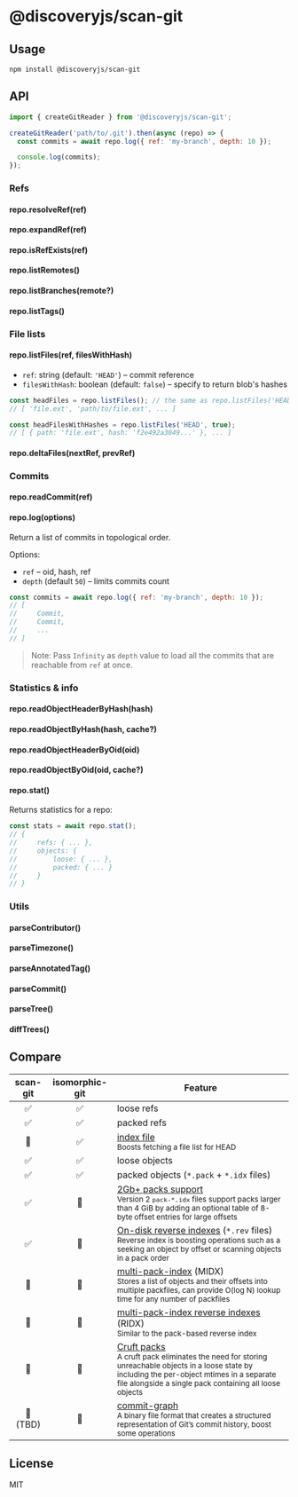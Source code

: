 # @discoveryjs/scan-git

## Usage

```
npm install @discoveryjs/scan-git
```

## API

```js
import { createGitReader } from '@discoveryjs/scan-git';

createGitReader('path/to/.git').then(async (repo) => {
  const commits = await repo.log({ ref: 'my-branch', depth: 10 });

  console.log(commits);
});
```

### Refs

#### repo.resolveRef(ref)

#### repo.expandRef(ref)

#### repo.isRefExists(ref)

#### repo.listRemotes()

#### repo.listBranches(remote?)

#### repo.listTags()

### File lists

#### repo.listFiles(ref, filesWithHash)

- `ref`: string (default: `'HEAD'`) – commit reference
- `filesWithHash`: boolean (default: `false`) – specify to return blob's hashes

```js
const headFiles = repo.listFiles(); // the same as repo.listFiles('HEAD')
// [ 'file.ext', 'path/to/file.ext', ... ]

const headFilesWithHashes = repo.listFiles('HEAD', true);
// [ { path: 'file.ext', hash: 'f2e492a3049...' }, ... ]
```

#### repo.deltaFiles(nextRef, prevRef)

### Commits

#### repo.readCommit(ref)

#### repo.log(options)

Return a list of commits in topological order.

Options:

- `ref` – oid, hash, ref
- `depth` (default `50`) – limits commits count

```js
const commits = await repo.log({ ref: 'my-branch', depth: 10 });
// [
//     Commit,
//     Commit,
//     ...
// ]
```

> Note: Pass `Infinity` as `depth` value to load all the commits that are reachable from `ref` at once.

### Statistics & info

#### repo.readObjectHeaderByHash(hash)

#### repo.readObjectByHash(hash, cache?)

#### repo.readObjectHeaderByOid(oid)

#### repo.readObjectByOid(oid, cache?)

#### repo.stat()

Returns statistics for a repo:

```js
const stats = await repo.stat();
// {
//     refs: { ... },
//     objects: {
//         loose: { ... },
//         packed: { ... }
//     }
// }
```

### Utils

#### parseContributor()

#### parseTimezone()

#### parseAnnotatedTag()

#### parseCommit()

#### parseTree()

#### diffTrees()

## Compare

| scan-git | isomorphic-git | Feature                                                                                                                                                                                                                   |
| :------: | :------------: | ------------------------------------------------------------------------------------------------------------------------------------------------------------------------------------------------------------------------- |
|    ✅    |       ✅       | loose refs                                                                                                                                                                                                                |
|    ✅    |       ✅       | packed refs                                                                                                                                                                                                               |
|    🚫    |       ✅       | [index file] <br><sub>Boosts fetching a file list for HEAD</sub>                                                                                                                                                          |
|    ✅    |       ✅       | loose objects                                                                                                                                                                                                             |
|    ✅    |       ✅       | packed objects (`*.pack` + `*.idx` files)                                                                                                                                                                                 |
|    ✅    |       🚫       | [2Gb+ packs support] <br><sub>Version 2 `pack-*.idx` files support packs larger than 4 GiB by adding an optional table of 8-byte offset entries for large offsets</sub>                                                   |
|    ✅    |       🚫       | [On-disk reverse indexes] (`*.rev` files) <br><sub>Reverse index is boosting operations such as a seeking an object by offset or scanning objects in a pack order</sub>                                                   |
|    🚫    |       🚫       | [multi-pack-index] (MIDX) <br><sub>Stores a list of objects and their offsets into multiple packfiles, can provide O(log N) lookup time for any number of packfiles</sub>                                                 |
|    🚫    |       🚫       | [multi-pack-index reverse indexes] (RIDX) <br><sub>Similar to the pack-based reverse index</sub>                                                                                                                          |
|    🚫    |       🚫       | [Cruft packs] <br><sub>A cruft pack eliminates the need for storing unreachable objects in a loose state by including the per-object mtimes in a separate file alongside a single pack containing all loose objects</sub> |
| 🚫 (TBD) |       🚫       | [commit-graph] <br><sub>A binary file format that creates a structured representation of Git’s commit history, boost some operations</sub>                                                                                |

[index file]: https://git-scm.com/docs/index-format
[2gb+ packs support]: https://git-scm.com/docs/pack-format#_version_2_pack_idx_files_support_packs_larger_than_4_gib_and
[on-disk reverse indexes]: https://github.blog/2021-03-15-highlights-from-git-2-31/
[multi-pack-index]: https://git-scm.com/docs/multi-pack-index
[multi-pack-index reverse indexes]: https://git-scm.com/docs/pack-format#_multi_pack_index_reverse_indexes
[cruft packs]: https://git-scm.com/docs/cruft-packs
[commit-graph]: https://devblogs.microsoft.com/devops/updates-to-the-git-commit-graph-feature/

## License

MIT
